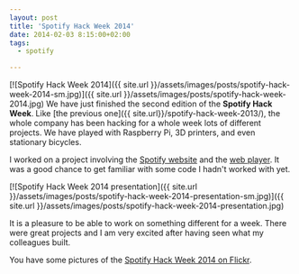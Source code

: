 ```yaml
---
layout: post
title: 'Spotify Hack Week 2014'
date: 2014-02-03 8:15:00+02:00
tags:
  - spotify

---
```


[![Spotify Hack Week 2014]({{ site.url }}/assets/images/posts/spotify-hack-week-2014-sm.jpg)]({{ site.url }}/assets/images/posts/spotify-hack-week-2014.jpg)
We have just finished the second edition of the **Spotify Hack Week**. Like [the previous one]({{ site.url}}/spotify-hack-week-2013/), the whole company has been hacking for a whole week lots of different projects. We have played with Raspberry Pi, 3D printers, and even stationary bicycles.

I worked on a project involving the [Spotify website](http://www.spotify.com) and the [web player](http://play.spotify.com). It was a good chance to get familiar with some code I hadn't worked with yet.

[![Spotify Hack Week 2014 presentation]({{ site.url }}/assets/images/posts/spotify-hack-week-2014-presentation-sm.jpg)]({{ site.url }}/assets/images/posts/spotify-hack-week-2014-presentation.jpg)

It is a pleasure to be able to work on something different for a week. There were great projects and I am very excited after having seen what my colleagues built.

You have some pictures of the [Spotify Hack Week 2014 on Flickr](http://www.flickr.com/search/?q=%22Spotify+Hackweek+2014%22).